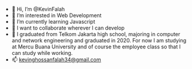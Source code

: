 - 👋 Hi, I’m @KevinFalah
- 👀 I’m interested in Web Development
- 🌱 I’m currently learning Javascript
- 💞️ I want to collaborate wherever I can develop
- 🌱 I graduated from Telkom Jakarta high school, majoring in computer and network engineering and graduated in 2020. For now I am studying at Mercu Buana University and of course the employee class so that I can study while working.
- 📫 kevinghossanfalah34@gmail.com

<!---
KevinFalah/KevinFalah is a ✨ special ✨ repository because its `README.md` (this file) appears on your GitHub profile.
You can click the Preview link to take a look at your changes.
--->
